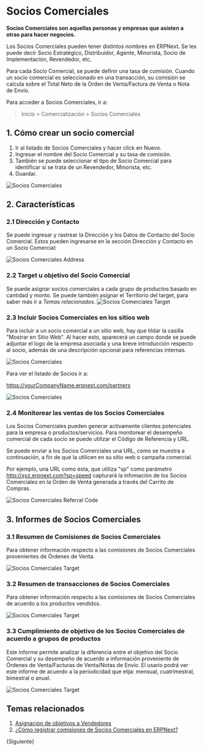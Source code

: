 <!-- add-breadcrumbs -->
# Socios Comerciales 

**Socios Comerciales son aquellas personas y empresas que asisten a otras para hacer negocios.**

Los Socios Comerciales pueden tener distintos nombres en ERPNext. Se les puede decir Socio Estratégico, Distribuidor, Agente, Minorista, Socio de Implementación, Revendedor, etc. 

Para cada Socio Comercial, se puede definir una tasa de comisión. Cuando un socio comercial es seleccionado en una transacción, su comisión se calcula sobre el Total Neto de la Orden de Venta/Factura de Venta o Nota de Envío. 

Para acceder a Socios Comerciales, ir a:
> Inicio > Comercialización > Socios Comerciales 

## 1. Cómo crear un socio comercial
1. Ir al listado de Socios Comerciales y hacer click en Nuevo.
2. Ingresar el nombre del Socio Comercial y su tasa de comisión.
3. También se puede seleccionar el tipo de Socio Comercial para identificar si se trata de un Revendedor, Minorista, etc. 
4. Guardar.

<img class="screenshot" alt="Socios Comerciales " src="{{docs_base_url}}/assets/img/selling/sales-partner.png">

## 2. Características
### 2.1 Dirección y Contacto
Se puede ingresar y rastrear la Dirección y los Datos de Contacto del Socio Comercial. Estos pueden ingresarse en la sección Dirección y Contacto en un Socio Comercial:

<img class="screenshot" alt="Socios Comerciales  Address" src="{{docs_base_url}}/assets/img/selling/sales-partner-address.png">

### 2.2 Target u objetivo del Socio Comercial 
Se puede asignar socios comerciales a cada grupo de productos basado en cantidad y monto. Se puede también asignar el Territorio del target, para saber más ir a *Temas relacionados*.
<img class="screenshot" alt="Socios Comerciales  Target" src="{{docs_base_url}}/assets/img/selling/sales-partner-target.png">

### 2.3 Incluir Socios Comerciales en los sitios web
Para incluir a un socio comercial a un sitio web, hay que tildar la casilla "Mostrar en Sitio Web". Al hacer esto, aparecerá un campo donde se puede adjuntar el logo de la empresa asociada y una breve introducción respecto al socio, además de una descripción opcional para referencias internas. 

<img class="screenshot" alt="Socios Comerciales " src="{{docs_base_url}}/assets/img/selling/sales-partner-website.png">

Para ver el listado de Socios ir a:

https://yourCompanyName.erpnext.com/partners

<img class="screenshot" alt="Socios Comerciales " src="{{docs_base_url}}/assets/img/crm/sales-partner-listing.png">

### 2.4 Monitorear las ventas de los Socios Comerciales 

Los Socios Comerciales pueden generar activamente clientes potenciales para la empresa o productos/servicios. Para monitorear el desempeño comercial de cada socio se puede utilizar el Código de Referencia y URL. 

Se puede enviar a los Socios Comerciales una URL, como se muestra a continuación, a fin de que la utilicen en su sitio web o campaña comercial. 

Por ejemplo, una URL como esta, que utiliza "sp" como parámetro http://xyz.erpnext.com?sp=speed capturará la infomación de los Socios Comerciales en la Orden de Venta generada a través del Carrito de Compras. 

<img class="screenshot" alt="Socios Comerciales  Referral Code" src="{{docs_base_url}}/assets/img/selling/sales-partner-refrral-code.png">

## 3. Informes de Socios Comerciales 
### 3.1 Resumen de Comisiones de Socios Comerciales

Para obtener información respecto a las comisiones de Socios Comerciales provenientes de Órdenes de Venta.

<img class="screenshot" alt="Socios Comerciales  Target" src="{{docs_base_url}}/assets/img/selling/sales-partner-commission.png">

### 3.2 Resumen de transacciones de Socios Comerciales
Para obtener información respecto a las comisiones de Socios Comerciales de acuerdo a los productos vendidos. 

<img class="screenshot" alt="Socios Comerciales  Target" src="{{docs_base_url}}/assets/img/selling/sales-partner-commission-item.png">

### 3.3 Cumplimiento de objetivo de los Socios Comerciales de acuerdo a grupos de productos 
Este informe permite analizar la diferencia entre el objetivo del Socio Comercial y su desempeño de acuerdo a información proveniente de Órdenes de Venta/Facturas de Venta/Notas de Envío. El usario podrá ver este informe de acuerdo a la periodicidad que elija: mensual, cuatrimestral, bimestral o anual.

<img class="screenshot" alt="Socios Comerciales  Target" src="{{docs_base_url}}/assets/img/selling/sales-partner-target-variance.png">

## Temas relacionados
1. [Asignación de objetivos a Vendedores](/docs/user/manual/en/selling/sales-person-target-allocation)
2. [¿Cómo registrar comisiones de Socios Comerciales en ERPNext?](https://support.erpnext.com/kb/selling/how-to-give-commission-to-sales-partner)

{Siguiente}

